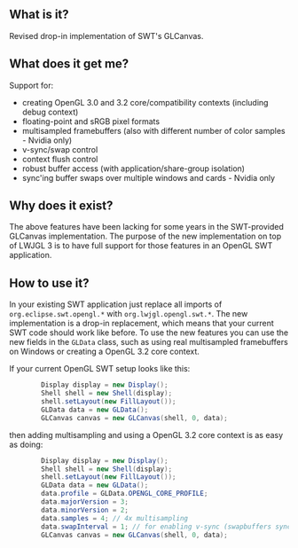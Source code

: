 ## What is it?

Revised drop-in implementation of SWT's GLCanvas.

## What does it get me?

Support for:
- creating OpenGL 3.0 and 3.2 core/compatibility contexts (including debug context)
- floating-point and sRGB pixel formats
- multisampled framebuffers (also with different number of color samples - Nvidia only)
- v-sync/swap control
- context flush control
- robust buffer access (with application/share-group isolation)
- sync'ing buffer swaps over multiple windows and cards - Nvidia only

## Why does it exist?

The above features have been lacking for some years in the SWT-provided GLCanvas implementation.
The purpose of the new implementation on top of LWJGL 3 is to have full support for those features in an OpenGL SWT application.

## How to use it?

In your existing SWT application just replace all imports of `org.eclipse.swt.opengl.*` with `org.lwjgl.opengl.swt.*`.
The new implementation is a drop-in replacement, which means that your current SWT code should work like before.
To use the new features you can use the new fields in the `GLData` class, such as using real multisampled framebuffers on Windows
or creating a OpenGL 3.2 core context.

If your current OpenGL SWT setup looks like this:
```Java
		Display display = new Display();
		Shell shell = new Shell(display);
		shell.setLayout(new FillLayout());
		GLData data = new GLData();
		GLCanvas canvas = new GLCanvas(shell, 0, data);
```
then adding multisampling and using a OpenGL 3.2 core context is as easy as doing:
```Java
		Display display = new Display();
		Shell shell = new Shell(display);
		shell.setLayout(new FillLayout());
		GLData data = new GLData();
		data.profile = GLData.OPENGL_CORE_PROFILE;
		data.majorVersion = 3;
		data.minorVersion = 2;
		data.samples = 4; // 4x multisampling
		data.swapInterval = 1; // for enabling v-sync (swapbuffers sync'ed to monitor refresh)
		GLCanvas canvas = new GLCanvas(shell, 0, data);
```
